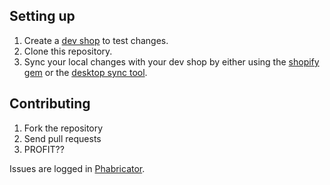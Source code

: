 ## Setting up

1. Create a [dev shop](http://docs.shopify.com/themes/theme-development/getting-started/development-environment) to test changes.
2. Clone this repository.
3. Sync your local changes with your dev shop by either using the [shopify gem](https://github.com/Shopify/shopify_theme) or the [desktop sync tool](https://apps.shopify.com/desktop-theme-editor).


## Contributing
 
  1. Fork the repository
  2. Send pull requests
  3. PROFIT??
  
Issues are logged in [Phabricator](https://phabricator.wikimedia.org/project/view/913/).
